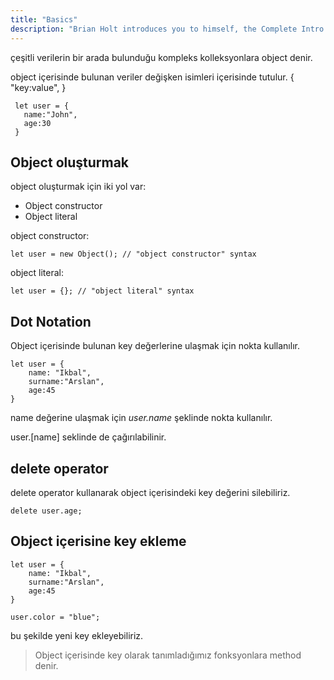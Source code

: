 ```yaml
---
title: "Basics"
description: "Brian Holt introduces you to himself, the Complete Intro to React version 6, and what you can expect to learn"
---
```


çeşitli verilerin bir arada bulunduğu kompleks kolleksyonlara object denir.

object içerisinde bulunan veriler değişken isimleri içerisinde tutulur.
{
"key:value",
}

```
 let user = {
   name:"John",
   age:30
 }
```

## Object oluşturmak

object oluşturmak için iki yol var:

- Object constructor
- Object literal

object constructor:

```
let user = new Object(); // "object constructor" syntax
```

object literal:

```
let user = {}; // "object literal" syntax
```

## Dot Notation

Object içerisinde bulunan key değerlerine ulaşmak için nokta kullanılır.

```
let user = {
    name: "Ikbal",
    surname:"Arslan",
    age:45
}
```

name değerine ulaşmak için _user.name_ şeklinde nokta kullanılır.

user.[name] seklinde de çağırılabilinir.

## delete operator

delete operator kullanarak object içerisindeki key değerini silebiliriz.

```
delete user.age;
```

## Object içerisine key ekleme

```
let user = {
    name: "Ikbal",
    surname:"Arslan",
    age:45
}

user.color = "blue";
```

bu şekilde yeni key ekleyebiliriz.

> Object içerisinde key olarak tanımladığımız fonksyonlara method denir.
